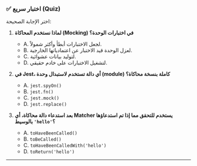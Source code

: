 ### ✅ اختبار سريع (Quiz)
اختر الإجابة الصحيحة:

1.  **لماذا نستخدم المحاكاة (Mocking) في اختبارات الوحدة؟**
    * A. لجعل الاختبارات أبطأ وأكثر شمولاً.
    * B. لعزل الوحدة قيد الاختبار عن اعتمادياتها الخارجية.
    * C. لتوليد بيانات عشوائية.
    * D. لتشغيل الاختبارات على خادم حقيقي.

2.  **في Jest، أي دالة تستخدم لاستبدال وحدة (module) كاملة بنسخة محاكاة؟**
    * A. `jest.spyOn()`
    * B. `jest.fn()`
    * C. `jest.mock()`
    * D. `jest.replace()`

3.  **بعد استدعاء دالة محاكاة، أي Matcher يستخدم للتحقق مما إذا تم استدعاؤها بالوسيط `'hello'`؟**
    * A. `toHaveBeenCalled()`
    * B. `toBeCalled()`
    * C. `toHaveBeenCalledWith('hello')`
    * D. `toReturn('hello')`

---